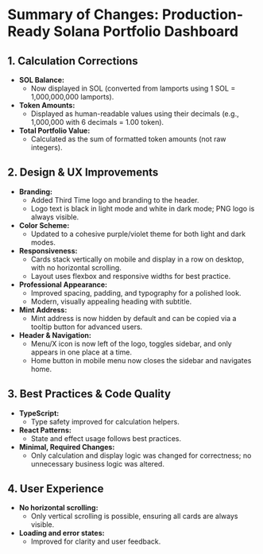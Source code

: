 # Summary of Changes: Production-Ready Solana Portfolio Dashboard

## 1. Calculation Corrections
- **SOL Balance:**
  - Now displayed in SOL (converted from lamports using 1 SOL = 1,000,000,000 lamports).
- **Token Amounts:**
  - Displayed as human-readable values using their decimals (e.g., 1,000,000 with 6 decimals = 1.00 token).
- **Total Portfolio Value:**
  - Calculated as the sum of formatted token amounts (not raw integers).

## 2. Design & UX Improvements
- **Branding:**
  - Added Third Time logo and branding to the header.
  - Logo text is black in light mode and white in dark mode; PNG logo is always visible.
- **Color Scheme:**
  - Updated to a cohesive purple/violet theme for both light and dark modes.
- **Responsiveness:**
  - Cards stack vertically on mobile and display in a row on desktop, with no horizontal scrolling.
  - Layout uses flexbox and responsive widths for best practice.
- **Professional Appearance:**
  - Improved spacing, padding, and typography for a polished look.
  - Modern, visually appealing heading with subtitle.
- **Mint Address:**
  - Mint address is now hidden by default and can be copied via a tooltip button for advanced users.
- **Header & Navigation:**
  - Menu/X icon is now left of the logo, toggles sidebar, and only appears in one place at a time.
  - Home button in mobile menu now closes the sidebar and navigates home.


## 3. Best Practices & Code Quality
- **TypeScript:**
  - Type safety improved for calculation helpers.
- **React Patterns:**
  - State and effect usage follows best practices.
- **Minimal, Required Changes:**
  - Only calculation and display logic was changed for correctness; no unnecessary business logic was altered.

## 4. User Experience
- **No horizontal scrolling:**
  - Only vertical scrolling is possible, ensuring all cards are always visible.
- **Loading and error states:**
  - Improved for clarity and user feedback.

